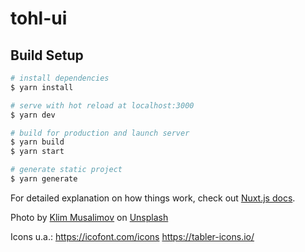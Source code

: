 # tohl-ui

## Build Setup

```bash
# install dependencies
$ yarn install

# serve with hot reload at localhost:3000
$ yarn dev

# build for production and launch server
$ yarn build
$ yarn start

# generate static project
$ yarn generate
```

For detailed explanation on how things work, check out [Nuxt.js docs](https://nuxtjs.org).

Photo by <a href="https://unsplash.com/@klim11?utm_source=unsplash&utm_medium=referral&utm_content=creditCopyText">Klim Musalimov</a> on <a href="https://unsplash.com/s/photos/hockey-arena?utm_source=unsplash&utm_medium=referral&utm_content=creditCopyText">Unsplash</a>

Icons u.a.: https://icofont.com/icons
https://tabler-icons.io/
